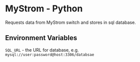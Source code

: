 # MyStrom - Python
Requests data from MyStrom switch and stores in sql database.

## Environment Variables
`SQL_URL` - the URL for database, e.g. `mysql://user:password@host:3306/databsae`